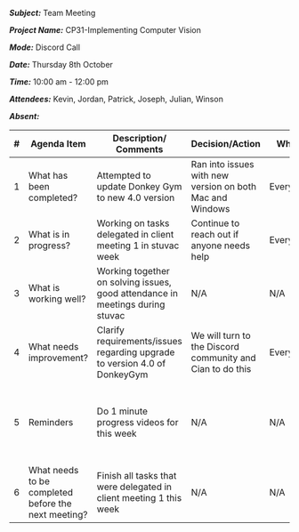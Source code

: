 ***Subject:*** Team Meeting

***Project Name:*** CP31-Implementing Computer Vision

***Mode:*** Discord Call

***Date:*** Thursday 8th October

***Time:*** 10:00 am - 12:00 pm

***Attendees:*** Kevin, Jordan, Patrick, Joseph, Julian, Winson

***Absent:*** 


|     #    |     Agenda Item                                             |     Description/   Comments                                                                                                 |     Decision/Action                                                                        |     Who?        |     Items for   escalation                 |
|----------|-------------------------------------------------------------|-----------------------------------------------------------------------------------------------------------------------------|--------------------------------------------------------------------------------------------|-----------------|--------------------------------------------|
|     1    |     What has been completed?                                |    Attempted to update Donkey Gym to new 4.0 version                       |		Ran into issues with new version on both Mac and Windows                                                                                            |     Everyone    |          Raised query on DonkeySim Discord channel               |
|     2    |     What is in progress?                                    |     Working on tasks delegated in client meeting 1 in stuvac week                                        |     Continue to reach out if anyone needs help    |     Everyone    |   Clarify if we actually need to update to version 4.0                                         |
|     3    |     What is working well?                                   |     Working together on solving issues, good attendance in meetings during stuvac                                                                |      N/A                                                                                     |     N/A |                        N/A                    |
|     4    |     What needs improvement?                                 |     Clarify requirements/issues regarding upgrade to version 4.0 of DonkeyGym            |      We will turn to the Discord community and Cian to do this                                                                                     |     Everyone    |                N/A                            |
|     5    |     Reminders                                               |     Do 1 minute progress videos for this week   |                N/A                       |     N/A   | Check for updates/people with similar issues with version 4.0 on Donkey Discord  |
|     6    |     What needs to be completed before the next meeting?     |     Finish all tasks that were delegated in client meeting 1 this week                 |          N/A                    |     N/A   |         N/A                                   |